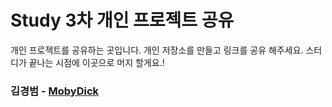 # Study 3차 개인 프로젝트 공유
개인 프로젝트를 공유하는 곳입니다. 개인 저장소를 만들고 링크를 공유 해주세요.
스터디가 끝나는 시점에 이곳으로 머지 할게요.!

### 김경범 - [MobyDick](https://github.com/ultimate1352/MobyDick)
